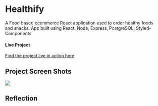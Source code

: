 # Healthify

A Food based ecommerce React application used to order healthy foods and snacks. App built using React, Node, Express, PostgreSQL, Styled-Components


#### Live Project

[Find the project live in action here](http://shaundays-weather.surge.sh/)


## Project Screen Shots
![](Healthify1.gif)


## Reflection





